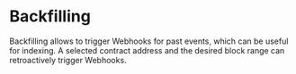 # Backfilling

Backfilling allows to trigger Webhooks for past events, which can be useful for indexing. A selected contract address and the desired block range can retroactively trigger Webhooks.
